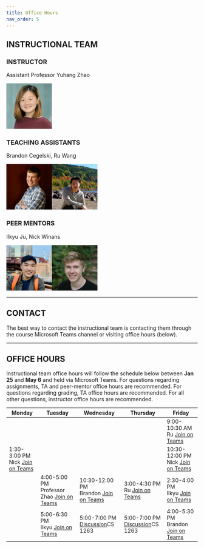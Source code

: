 ```yaml
---
title: Office Hours
nav_order: 5
---
```

## INSTRUCTIONAL TEAM 
### INSTRUCTOR  
Assistant Professor Yuhang Zhao 

<img src="figures/Yuhang_Zhao.jpg" width="120" />

### TEACHING ASSISTANTS  
Brandon Cegelski, Ru Wang

<img src="figures/brandon.jpg" width="120" height="120" /><img src="figures/ru.JPG" width="120" height="120" />

### PEER MENTORS  
Ilkyu Ju, Nick Winans

<img src="figures/Ilkyu.jpg" width="120" height="120" /><img src="figures/NickWinans.jpg" width="120" height="120" />

---

## CONTACT
The best way to contact the instructional team is contacting them through the course Microsoft Teams channel or visiting office hours (below).

---

## OFFICE HOURS  
Instructional team office hours will follow the schedule below between **Jan 25** and **May 6** and held via Microsoft Teams. For questions regarding assignments, TA and peer-mentor office hours are recommended. For questions regarding grading, TA office hours are recommended. For all other questions, instructor office hours are recommended.

<table>
	<thead>
		<tr>
			<th><strong>Monday</strong></th>
			<th><strong>Tuesday</strong></th>
			<th><strong>Wednesday</strong></th>
			<th><strong>Thursday</strong></th>
			<th><strong>Friday</strong></th>
		</tr>
	</thead>
	<tbody class="text-center">
		<tr>
      <td>&nbsp;</td>
      <td>&nbsp;</td>
      <td>&nbsp;</td>
      <td>&nbsp;</td>
			<td>9:00-10:30 AM<br />Ru <span class="fs-3"> <a class="btn" href="https://teams.microsoft.com/l/meetup-join/19%3ameeting_NTU0MTFmZWYtYTUwOC00NDE0LWI3YWQtOTYwMGQyY2UyNGI4%40thread.v2/0?context=%7b%22Tid%22%3a%222ca68321-0eda-4908-88b2-424a8cb4b0f9%22%2c%22Oid%22%3a%22293a932a-f3db-4228-b1ff-0dd1b2e1003c%22%7d" target="_blank">Join on Teams</a> </span></td>
		</tr>
		<tr>
			<td>1:30-3:00 PM<br />Nick <span class="fs-3"> <a class="btn" href="https://teams.microsoft.com/l/meetup-join/19%3aBuPse6mU0lJYVGdWAlI5VBxdTP3rWpZa1WwSvZq1SKQ1%40thread.tacv2/1643057630593?context=%7b%22Tid%22%3a%222ca68321-0eda-4908-88b2-424a8cb4b0f9%22%2c%22Oid%22%3a%22c348133d-2fc5-4f9e-9203-10cfedea8266%22%7d" target="_blank">Join on Teams</a> </span></td>
      <td>&nbsp;</td>
      <td>&nbsp;</td>
      <td>&nbsp;</td>
			<td>10:30-12:00 PM<br />Nick <span class="fs-3"> <a class="btn" href="https://teams.microsoft.com/l/meetup-join/19%3aBuPse6mU0lJYVGdWAlI5VBxdTP3rWpZa1WwSvZq1SKQ1%40thread.tacv2/1643057575249?context=%7b%22Tid%22%3a%222ca68321-0eda-4908-88b2-424a8cb4b0f9%22%2c%22Oid%22%3a%22c348133d-2fc5-4f9e-9203-10cfedea8266%22%7d" target="_blank">Join on Teams</a> </span></td>
		</tr>
		<tr>
			<td>&nbsp;</td>
			<td>4:00-5:00 PM<br />Professor Zhao <span class="fs-3"> <a class="btn" href="https://teams.microsoft.com/l/meetup-join/19%3aBuPse6mU0lJYVGdWAlI5VBxdTP3rWpZa1WwSvZq1SKQ1%40thread.tacv2/1643080168121?context=%7b%22Tid%22%3a%222ca68321-0eda-4908-88b2-424a8cb4b0f9%22%2c%22Oid%22%3a%22b7f81268-9cad-49d8-876e-ba33247e3d77%22%7d" target="_blank">Join on Teams</a> </span></td>
			<td>10:30-12:00 PM<br />Brandon <span class="fs-3"> <a class="btn" href="https://teams.microsoft.com/l/meetup-join/19%3aBuPse6mU0lJYVGdWAlI5VBxdTP3rWpZa1WwSvZq1SKQ1%40thread.tacv2/1643072410020?context=%7b%22Tid%22%3a%222ca68321-0eda-4908-88b2-424a8cb4b0f9%22%2c%22Oid%22%3a%221b5ef65f-0350-4aa6-a138-6eb025de5f30%22%7d" target="_blank">Join on Teams</a> </span></td>
			<td>3:00-4:30 PM<br />Ru <span class="fs-3"> <a class="btn" href="https://teams.microsoft.com/l/meetup-join/19%3ameeting_NTU0MTFmZWYtYTUwOC00NDE0LWI3YWQtOTYwMGQyY2UyNGI4%40thread.v2/0?context=%7b%22Tid%22%3a%222ca68321-0eda-4908-88b2-424a8cb4b0f9%22%2c%22Oid%22%3a%22293a932a-f3db-4228-b1ff-0dd1b2e1003c%22%7d" target="_blank">Join on Teams</a> </span></td>
			<td>2:30-4:00 PM<br />Ilkyu <span class="fs-3"> <a class="btn" href="https://teams.microsoft.com/l/meetup-join/19%3aBuPse6mU0lJYVGdWAlI5VBxdTP3rWpZa1WwSvZq1SKQ1%40thread.tacv2/1643038913509?context=%7b%22Tid%22%3a%222ca68321-0eda-4908-88b2-424a8cb4b0f9%22%2c%22Oid%22%3a%2253597760-419d-477d-bee5-a87485677969%22%7d" target="_blank">Join on Teams</a> </span></td>
		</tr>
		<tr>
			<td>&nbsp;</td>
			<td>5:00-6:30 PM<br />Ilkyu <span class="fs-3"> <a class="btn" href="https://teams.microsoft.com/l/meetup-join/19%3aBuPse6mU0lJYVGdWAlI5VBxdTP3rWpZa1WwSvZq1SKQ1%40thread.tacv2/1643038814233?context=%7b%22Tid%22%3a%222ca68321-0eda-4908-88b2-424a8cb4b0f9%22%2c%22Oid%22%3a%2253597760-419d-477d-bee5-a87485677969%22%7d" target="_blank">Join on Teams</a> </span></td>
			<td>5:00-7:00 PM<br><a target="_blank" href="https://docs.google.com/spreadsheets/d/1HDJp5ZArUfAF21K1hwy-3V8dLuhbjv03GrGwyxkL4wI/edit?usp=sharing">Discussion</a><span class="label label-purple">CS 1263</span></td>
			<td>5:00-7:00 PM<br><a target="_blank" href="https://docs.google.com/spreadsheets/d/1HDJp5ZArUfAF21K1hwy-3V8dLuhbjv03GrGwyxkL4wI/edit?usp=sharing">Discussion</a><span class="label label-purple">CS 1263</span></td>
			<td>4:00-5:30 PM<br />Brandon <span class="fs-3"> <a class="btn" href="https://teams.microsoft.com/l/meetup-join/19%3aBuPse6mU0lJYVGdWAlI5VBxdTP3rWpZa1WwSvZq1SKQ1%40thread.tacv2/1643072109392?context=%7b%22Tid%22%3a%222ca68321-0eda-4908-88b2-424a8cb4b0f9%22%2c%22Oid%22%3a%221b5ef65f-0350-4aa6-a138-6eb025de5f30%22%7d" target="_blank">Join on Teams</a> </span></td>
		</tr>
	</tbody>
</table>